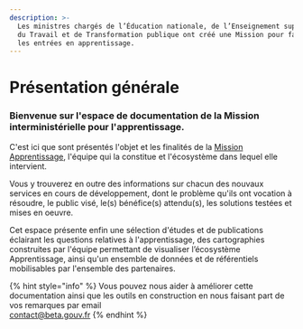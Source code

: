 ```yaml
---
description: >-
  Les ministres chargés de l’Éducation nationale, de l’Enseignement supérieur,
  du Travail et de Transformation publique ont créé une Mission pour faciliter
  les entrées en apprentissage.
---
```


# Présentation générale

### **Bienvenue sur l'espace de documentation de la Mission interministérielle pour l'apprentissage.** 

C'est ici que sont présentés l'objet et les finalités de la [Mission Apprentissage](https://travail-emploi.gouv.fr/actualites/l-actualite-du-ministere/article/une-mission-pour-faciliter-les-entrees-en-apprentissage), l'équipe qui la constitue et l'écosystème dans lequel elle intervient.   
   
Vous y trouverez en outre des informations sur chacun des nouvaux services en cours de développement, dont le problème qu'ils ont vocation à résoudre, le public visé, le\(s\) bénéfice\(s\) attendu\(s\), les solutions testées et mises en oeuvre.  
  
Cet espace présente enfin une sélection d'études et de publications éclairant les questions relatives à l'apprentissage, des cartographies construites par l'équipe permettant de visualiser l’écosystème Apprentissage, ainsi qu'un ensemble de données et de référentiels mobilisables par l'ensemble des partenaires.





{% hint style="info" %}
Vous pouvez nous aider à améliorer cette documentation ainsi que les outils en construction en nous faisant part de vos remarques par email  
[contact@beta.gouv.fr](mailto:contact@beta.gouv.fr)
{% endhint %}



